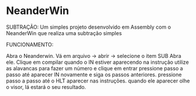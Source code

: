 # NeanderWin
SUBTRAÇÃO:
Um simples projeto  desenvolvido em Assembly com o NeanderWin que realiza uma subtração simples

FUNCIONAMENTO:

Abra o Neanderwin.
Vá em arquivo -> abrir -> selecione o item SUB
Abra ele.
Clique em compilar
quando o IN estiver aparecendo na instrução utilize as alavancas para fazer um número e clique em entrar
pressione passo a passo até aparecer IN novamente e siga os passos anteriores.
pressione passo a passo até o HLT aparecer nas instruções.
quando ele aparecer olhe o visor, lá estará o seu resultado.
